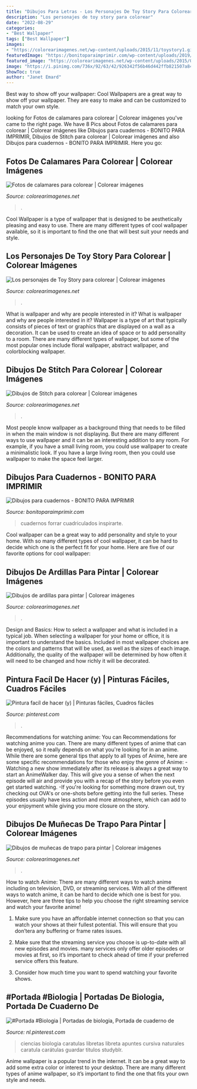 ```yaml
---
title: "Dibujos Para Letras - Los Personajes De Toy Story Para Colorear"
description: "Los personajes de toy story para colorear"
date: "2022-08-29"
categories:
- "Best Wallpaper"
tags: ["Best Wallpaper"]
images:
- "https://colorearimagenes.net/wp-content/uploads/2015/11/toystory1.gif3_.jpg"
featuredImage: "https://bonitoparaimprimir.com/wp-content/uploads/2019/05/español.jpg"
featured_image: "https://colorearimagenes.net/wp-content/uploads/2015/03/ardilla.gif3_.jpg"
image: "https://i.pinimg.com/736x/92/63/42/926342f56b46d442ffb821507a84145b.jpg"
ShowToc: true
author: "Janet Emard"
---
```



Best way to show off your wallpaper:
Cool Wallpapers are a great way to show off your wallpaper. They are easy to make and can be customized to match your own style.

	

		
looking for Fotos de calamares para colorear | Colorear imágenes you've came to the right page. We have 8 Pics about Fotos de calamares para colorear | Colorear imágenes like Dibujos para cuadernos - BONITO PARA IMPRIMIR, Dibujos de Stitch para colorear | Colorear imágenes and also Dibujos para cuadernos - BONITO PARA IMPRIMIR. Here you go:
		
    
## Fotos De Calamares Para Colorear | Colorear Imágenes

<img loading=lazy src="https://colorearimagenes.net/wp-content/uploads/2015/07/giant-squid-coloring-page.gif" onerror="this.onerror=null;this.src='https://tse2.mm.bing.net/th?id=OIP.6C4BM6GCfZX2gQJb0AN7YwHaKG&amp;pid=15.1';" alt="Fotos de calamares para colorear | Colorear imágenes">

_Source: colorearimagenes.net_

>. 

	

Cool Wallpaper is a type of wallpaper that is designed to be aesthetically pleasing and easy to use. There are many different types of cool wallpaper available, so it is important to find the one that will best suit your needs and style.

    
## Los Personajes De Toy Story Para Colorear | Colorear Imágenes

<img loading=lazy src="https://colorearimagenes.net/wp-content/uploads/2015/11/toystory1.gif3_.jpg" onerror="this.onerror=null;this.src='https://tse2.mm.bing.net/th?id=OIP.CWoXY7GVhqVStuM81RvuyQHaKX&amp;pid=15.1';" alt="Los personajes de Toy Story para colorear | Colorear imágenes">

_Source: colorearimagenes.net_

>. 

	

What is wallpaper and why are people interested in it?
What is wallpaper and why are people interested in it?
Wallpaper is a type of art that typically consists of pieces of text or graphics that are displayed on a wall as a decoration. It can be used to create an idea of space or to add personality to a room. There are many different types of wallpaper, but some of the most popular ones include floral wallpaper, abstract wallpaper, and colorblocking wallpaper.

    
## Dibujos De Stitch Para Colorear | Colorear Imágenes

<img loading=lazy src="https://colorearimagenes.net/wp-content/uploads/2015/10/stitch.jpg2_.gif" onerror="this.onerror=null;this.src='https://tse2.mm.bing.net/th?id=OIP.4HYePxt-SGFWs3LpS3JsHAAAAA&amp;pid=15.1';" alt="Dibujos de Stitch para colorear | Colorear imágenes">

_Source: colorearimagenes.net_

>. 

	

Most people know wallpaper as a background thing that needs to be filled in when the main window is not displaying. But there are many different ways to use wallpaper and it can be an interesting addition to any room. For example, if you have a small living room, you could use wallpaper to create a minimalistic look. If you have a large living room, then you could use wallpaper to make the space feel larger.

    
## Dibujos Para Cuadernos - BONITO PARA IMPRIMIR

<img loading=lazy src="https://bonitoparaimprimir.com/wp-content/uploads/2019/05/español.jpg" onerror="this.onerror=null;this.src='https://tse1.mm.bing.net/th?id=OIP.y399Tb9IoARTRMZexzLQNAHaJ_&amp;pid=15.1';" alt="Dibujos para cuadernos - BONITO PARA IMPRIMIR">

_Source: bonitoparaimprimir.com_

>cuadernos forrar cuadriculados inspirarte. 

	

Cool wallpaper can be a great way to add personality and style to your home. With so many different types of cool wallpaper, it can be hard to decide which one is the perfect fit for your home. Here are five of our favorite options for cool wallpaper: 

    
## Dibujos De Ardillas Para Pintar | Colorear Imágenes

<img loading=lazy src="https://colorearimagenes.net/wp-content/uploads/2015/03/ardilla.gif3_.jpg" onerror="this.onerror=null;this.src='https://tse3.mm.bing.net/th?id=OIP.OrIA0cZPukVMIUI8c8-MIwHaKe&amp;pid=15.1';" alt="Dibujos de ardillas para pintar | Colorear imágenes">

_Source: colorearimagenes.net_

>. 

	

Design and Basics: How to select a wallpaper and what is included in a typical job.
When selecting a wallpaper for your home or office, it is important to understand the basics. Included in most wallpaper choices are the colors and patterns that will be used, as well as the sizes of each image. Additionally, the quality of the wallpaper will be determined by how often it will need to be changed and how richly it will be decorated.

    
## Pintura Facíl De Hacer (y) | Pinturas Fáciles, Cuadros Fáciles

<img loading=lazy src="https://i.pinimg.com/736x/92/63/42/926342f56b46d442ffb821507a84145b.jpg" onerror="this.onerror=null;this.src='https://tse1.mm.bing.net/th?id=OIP.UdWAviTKi5xKBDR-Xv0_gAHaJ3&amp;pid=15.1';" alt="Pintura facíl de hacer (y) | Pinturas fáciles, Cuadros fáciles">

_Source: pinterest.com_

>. 

	

Recommendations for watching anime: You can
Recommendations for watching anime you can. There are many different types of anime that can be enjoyed, so it really depends on what you're looking for in an anime. While there are some general tips that apply to all types of Anime, here are some specific recommendations for those who enjoy the genre of Anime: 
-Watching a new show immediately after its release is always a great way to start an AnimeWalker day. This will give you a sense of when the next episode will air and provide you with a recap of the story before you even get started watching. 
-If you're looking for something more drawn out, try checking out OVA's or one-shots before getting into the full series. These episodes usually have less action and more atmosphere, which can add to your enjoyment while giving you more closure on the story.

    
## Dibujos De Muñecas De Trapo Para Pintar | Colorear Imágenes

<img loading=lazy src="https://colorearimagenes.net/wp-content/uploads/2014/12/muneca-2.gif1_-465x651.gif" onerror="this.onerror=null;this.src='https://tse4.mm.bing.net/th?id=OIP.Y5QOAhGg-5DyR-f3_p7tUAAAAA&amp;pid=15.1';" alt="Dibujos de muñecas de trapo para pintar | Colorear imágenes">

_Source: colorearimagenes.net_

>. 

	

How to watch Anime: There are many different ways to watch anime including on television, DVD, or streaming services.
With all of the different ways to watch anime, it can be hard to decide which one is best for you. However, here are three tips to help you choose the right streaming service and watch your favorite anime!
1. Make sure you have an affordable internet connection so that you can watch your shows at their fullest potential. This will ensure that you don’tera any buffering or frame rates issues.

2. Make sure that the streaming service you choose is up-to-date with all new episodes and movies. many services only offer older episodes or movies at first, so it’s important to check ahead of time if your preferred service offers this feature.

3. Consider how much time you want to spend watching your favorite shows.

    
## #Portada #Biologia | Portadas De Biologia, Portada De Cuaderno De

<img loading=lazy src="https://i.pinimg.com/736x/87/52/c1/8752c15318f1962ee6d9412de2d7b33c.jpg" onerror="this.onerror=null;this.src='https://tse2.mm.bing.net/th?id=OIP.a6oH8EqAe2lJvus3OJ6fRAHaJ3&amp;pid=15.1';" alt="#Portada #Biologia | Portadas de biologia, Portada de cuaderno de">

_Source: nl.pinterest.com_

>ciencias biologia caratulas libretas libreta apuntes cursiva naturales caratula carátulas guardar titulos studyblr. 

	

Anime wallpaper is a popular trend in the internet. It can be a great way to add some extra color or interest to your desktop. There are many different types of anime wallpaper, so it’s important to find the one that fits your own style and needs.

